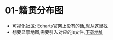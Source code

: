 # 01-籍贯分布图

- [可视化社区](https://www.makeapie.cn/echarts): Echarts官网上没有的话,就从这里找
- 想要显示地图,需要引入对应的js文件,[下载地址](https://www.makeapie.cn/dep/echarts/map/js/china.js)